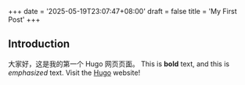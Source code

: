 +++
date = '2025-05-19T23:07:47+08:00'
draft = false
title = 'My First Post'
+++



## Introduction
大家好，这是我的第一个 Hugo 网页页面。
This is **bold** text, and this is *emphasized* text.
Visit the [Hugo](https://gohugo.io) website!